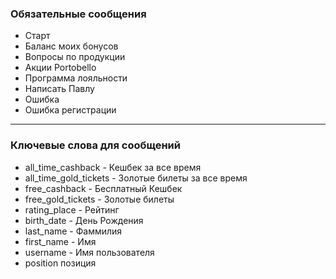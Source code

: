 ### Обязательные сообщения
 - Старт
 - Баланс моих бонусов
 - Вопросы по продукции
 - Акции Portobello
 - Программа лояльности
 - Написать Павлу
 - Ошибка
 - Ошибка регистрации

----
### Ключевые слова для сообщений
 - all_time_cashback - Кешбек за все время 
 - all_time_gold_tickets - Золотые билеты за все время
 - free_cashback - Бесплатный Кешбек
 - free_gold_tickets - Золотые билеты
 - rating_place - Рейтинг
 - birth_date - День Рождения
 - last_name - Фаммилия
 - first_name - Имя
 - username - Имя пользователя
 - position позиция
